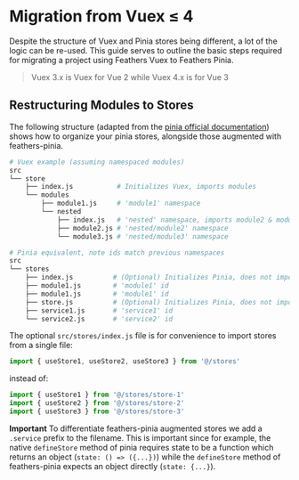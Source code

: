 # Migration from Vuex ≤ 4

Despite the structure of Vuex and Pinia stores being different, a lot of the logic can be re-used. This guide serves to outline the basic steps required for migrating a project using Feathers Vuex to Feathers Pinia.

> Vuex 3.x is Vuex for Vue 2 while Vuex 4.x is for Vue 3

## Restructuring Modules to Stores

The following structure (adapted from the [pinia official documentation](https://pinia.esm.dev/cookbook/migration-vuex.html#restructuring-modules-to-stores)) shows how to organize your pinia stores, alongside those augmented with feathers-pinia.

```sh
# Vuex example (assuming namespaced modules)
src
└── store
    ├── index.js           # Initializes Vuex, imports modules
    └── modules
        ├── module1.js     # 'module1' namespace
        └── nested
            ├── index.js   # 'nested' namespace, imports module2 & module3
            ├── module2.js # 'nested/module2' namespace
            └── module3.js # 'nested/module3' namespace

# Pinia equivalent, note ids match previous namespaces
src
└── stores
    ├── index.js          # (Optional) Initializes Pinia, does not import stores
    ├── module1.js        # 'module1' id
    ├── module1.js        # 'module1' id
    ├── store.js          # (Optional) Initializes Pinia, does not import stores
    ├── service1.js       # 'service1' id
    └── service2.js       # 'service2' id
```

The optional `src/stores/index.js` file is for convenience to import stores from a single file:

```javascript
import { useStore1, useStore2, useStore3 } from '@/stores'
```

instead of:

```javascript
import { useStore1 } from '@/stores/store-1'
import { useStore2 } from '@/stores/store-2'
import { useStore3 } from '@/stores/store-3'
```

**Important**
To differentiate feathers-pinia augmented stores we add a `.service` prefix to the filename.
This is important since for example, the native `defineStore` method of pinia requires state to be a function which returns an object (`state: () => ({...})`) while the `defineStore` method of feathers-pinia expects an object directly (`state: {...}`).
